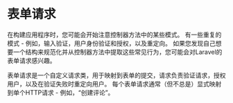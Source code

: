 # 表单请求

在构建应用程序时，您可能会开始注意控制器方法中的某些模式。 有一些重复的模式 - 例如，输入验证，用户身份验证和授权，以及重定向。 如果您发现自己想要一个结构来规范化并从控制器方法中提取这些常见行为，您可能会对Laravel的表单请求感兴趣。

表单请求是一个自定义请求类，用于映射到表单的提交，请求负责验证请求，授权用户，以及在验证失败时重定向用户。 每个表单请求通常（但不总是）显式映射到单个HTTP请求 - 例如，“创建评论”。

